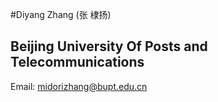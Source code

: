 #Diyang Zhang (张 棣扬)
## Beijing University Of Posts and Telecommunications
Email: midorizhang@bupt.edu.cn
